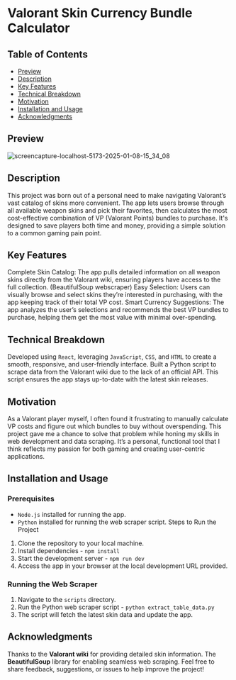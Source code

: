 # Valorant Skin Currency Bundle Calculator

## Table of Contents
- [Preview](#preview)
- [Description](#description)
- [Key Features](#key-features)
- [Technical Breakdown](#technical-breakdown)
- [Motivation](#motivation)
- [Installation and Usage](#installation-and-usage)
- [Acknowledgments](#acknowledgments)

## Preview

![screencapture-localhost-5173-2025-01-08-15_34_08](https://github.com/user-attachments/assets/4221a828-fd38-4543-ae65-2a9e4026afd6)

## Description

This project was born out of a personal need to make navigating Valorant’s vast catalog of skins more convenient. The app lets users browse through all available weapon skins and pick their favorites, then calculates the most cost-effective combination of VP (Valorant Points) bundles to purchase. It's designed to save players both time and money, providing a simple solution to a common gaming pain point.

## Key Features

Complete Skin Catalog: The app pulls detailed information on all weapon skins directly from the Valorant wiki, ensuring players have access to the full collection. (BeautifulSoup webscraper)
Easy Selection: Users can visually browse and select skins they’re interested in purchasing, with the app keeping track of their total VP cost.
Smart Currency Suggestions: The app analyzes the user’s selections and recommends the best VP bundles to purchase, helping them get the most value with minimal over-spending.

## Technical Breakdown

Developed using `React`, leveraging `JavaScript`, `CSS`, and `HTML` to create a smooth, responsive, and user-friendly interface.
Built a Python script to scrape data from the Valorant wiki due to the lack of an official API. This script ensures the app stays up-to-date with the latest skin releases.

## Motivation

As a Valorant player myself, I often found it frustrating to manually calculate VP costs and figure out which bundles to buy without overspending. This project gave me a chance to solve that problem while honing my skills in web development and data scraping. It’s a personal, functional tool that I think reflects my passion for both gaming and creating user-centric applications.

## Installation and Usage

### Prerequisites

* `Node.js` installed for running the app.
* `Python` installed for running the web scraper script.
Steps to Run the Project
1. Clone the repository to your local machine.
2. Install dependencies - `npm install`
3. Start the development server - `npm run dev`
4. Access the app in your browser at the local development URL provided.

### Running the Web Scraper

1. Navigate to the `scripts` directory.
2. Run the Python web scraper script - `python extract_table_data.py`
3. The script will fetch the latest skin data and update the app.

## Acknowledgments

Thanks to the **Valorant wiki** for providing detailed skin information.
The **BeautifulSoup** library for enabling seamless web scraping.
Feel free to share feedback, suggestions, or issues to help improve the project!
